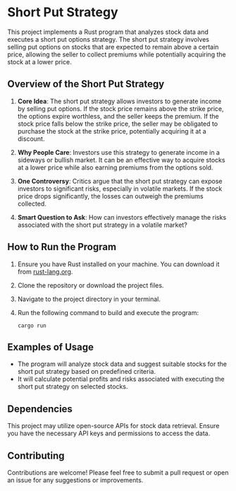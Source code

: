 # Short Put Strategy

This project implements a Rust program that analyzes stock data and executes a short put options strategy. The short put strategy involves selling put options on stocks that are expected to remain above a certain price, allowing the seller to collect premiums while potentially acquiring the stock at a lower price.

## Overview of the Short Put Strategy

1. **Core Idea**: The short put strategy allows investors to generate income by selling put options. If the stock price remains above the strike price, the options expire worthless, and the seller keeps the premium. If the stock price falls below the strike price, the seller may be obligated to purchase the stock at the strike price, potentially acquiring it at a discount.

2. **Why People Care**: Investors use this strategy to generate income in a sideways or bullish market. It can be an effective way to acquire stocks at a lower price while also earning premiums from the options sold.

3. **One Controversy**: Critics argue that the short put strategy can expose investors to significant risks, especially in volatile markets. If the stock price drops significantly, the losses can outweigh the premiums collected.

4. **Smart Question to Ask**: How can investors effectively manage the risks associated with the short put strategy in a volatile market?

## How to Run the Program

1. Ensure you have Rust installed on your machine. You can download it from [rust-lang.org](https://www.rust-lang.org/).

2. Clone the repository or download the project files.

3. Navigate to the project directory in your terminal.

4. Run the following command to build and execute the program:

   ```
   cargo run
   ```

## Examples of Usage

- The program will analyze stock data and suggest suitable stocks for the short put strategy based on predefined criteria.
- It will calculate potential profits and risks associated with executing the short put strategy on selected stocks.

## Dependencies

This project may utilize open-source APIs for stock data retrieval. Ensure you have the necessary API keys and permissions to access the data.

## Contributing

Contributions are welcome! Please feel free to submit a pull request or open an issue for any suggestions or improvements.